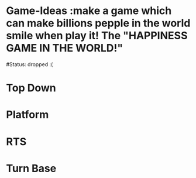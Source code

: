 # Game-Ideas :make a game which can make billions pepple in the world smile when play it! The "HAPPINESS GAME IN THE WORLD!"
#Status: dropped :(
# Top Down
# Platform
# RTS
# Turn Base
